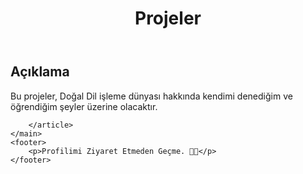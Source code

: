 

<!DOCTYPE html>
<html>
<head>
	
</head>
<body>
	<header>
		<h1>Projeler</h1>
	</header>
	<main>
		<article>
			<h2>Açıklama</h2>
			<p>Bu projeler, Doğal Dil işleme dünyası hakkında kendimi denediğim ve öğrendiğim şeyler üzerine olacaktır.</p>
			
		</article>
	</main>
	<footer>
		<p>Profilimi Ziyaret Etmeden Geçme. 👨‍💻</p>
	</footer>
</body>
</html>
